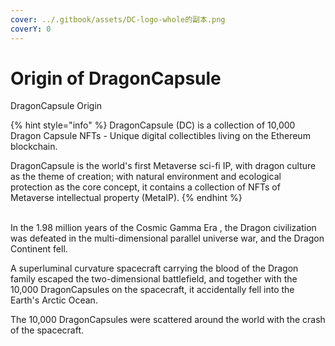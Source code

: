 ```yaml
---
cover: ../.gitbook/assets/DC-logo-whole的副本.png
coverY: 0
---
```


# Origin of DragonCapsule

DragonCapsule Origin

{% hint style="info" %}
DragonCapsule (DC) is a collection of 10,000 Dragon Capsule NFTs - Unique digital collectibles  living on the Ethereum blockchain.&#x20;

DragonCapsule is the world's first Metaverse sci-fi IP, with dragon culture as the theme of creation; with natural environment and ecological protection as the core concept, it contains a collection of NFTs of Metaverse intellectual property (MetaIP).
{% endhint %}

\
In the 1.98 million years of the Cosmic Gamma Era , the Dragon civilization was defeated in the multi-dimensional parallel universe war, and the Dragon Continent fell.&#x20;

A superluminal curvature spacecraft carrying the blood of the Dragon family escaped the two-dimensional battlefield, and together with the 10,000 DragonCapsules on the spacecraft, it accidentally fell into the Earth's Arctic Ocean.&#x20;

The 10,000 DragonCapsules were scattered around the world with the crash of the spacecraft.
